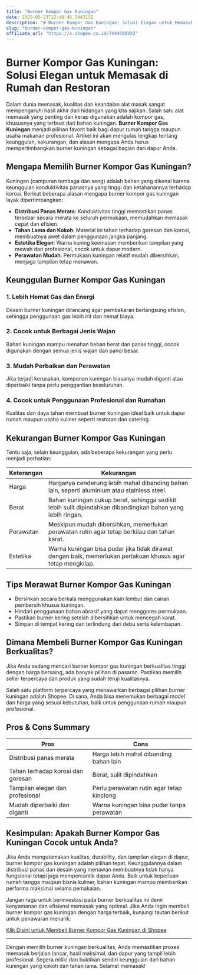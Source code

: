 ```yaml
---
title: "Burner Kompor Gas Kuningan"
date: 2025-05-23T12:48:45.544313Z
description: "# Burner Kompor Gas Kuningan: Solusi Elegan untuk Memasak di Rumah dan Restoran..."
slug: "burner-kompor-gas-kuningan"
affiliate_url: "https://s.shopee.co.id/7V44C68VX2"
---
```

# Burner Kompor Gas Kuningan: Solusi Elegan untuk Memasak di Rumah dan Restoran

Dalam dunia memasak, kualitas dan keandalan alat masak sangat mempengaruhi hasil akhir dari hidangan yang kita sajikan. Salah satu alat memasak yang penting dan kerap digunakan adalah kompor gas, khususnya yang terbuat dari bahan kuningan. **Burner Kompor Gas Kuningan** menjadi pilihan favorit baik bagi dapur rumah tangga maupun usaha makanan profesional. Artikel ini akan mengulas lengkap tentang keunggulan, kekurangan, dan alasan mengapa Anda harus mempertimbangkan burner kuningan sebagai bagian dari dapur Anda.

## Mengapa Memilih Burner Kompor Gas Kuningan?

Kuningan (campuran tembaga dan seng) adalah bahan yang dikenal karena keunggulan konduktivitas panasnya yang tinggi dan ketahanannya terhadap korosi. Berikut beberapa alasan mengapa burner kompor gas kuningan layak dipertimbangkan:

- **Distribusi Panas Merata**: Konduktivitas tinggi memastikan panas tersebar secara merata ke seluruh permukaan, memudahkan memasak cepat dan efisien.
- **Tahan Lama dan Kokoh**: Material ini tahan terhadap goresan dan korosi, membuatnya awet dalam penggunaan jangka panjang.
- **Estetika Elegan**: Warna kuning keemasan memberikan tampilan yang mewah dan profesional, cocok untuk dapur modern.
- **Perawatan Mudah**: Permukaan kuningan relatif mudah dibersihkan, menjaga tampilan tetap menawan.

## Keunggulan Burner Kompor Gas Kuningan

### 1. Lebih Hemat Gas dan Energi

Desain burner kuningan dirancang agar pembakaran berlangsung efisien, sehingga penggunaan gas lebih irit dan hemat biaya.

### 2. Cocok untuk Berbagai Jenis Wajan

Bahan kuningan mampu menahan beban berat dan panas tinggi, cocok digunakan dengan semua jenis wajan dan panci besar.

### 3. Mudah Perbaikan dan Perawatan

Jika terjadi kerusakan, komponen kuningan biasanya mudah diganti atau diperbaiki tanpa perlu penggantian keseluruhan.

### 4. Cocok untuk Penggunaan Profesional dan Rumahan

Kualitas dan daya tahan membuat burner kuningan ideal baik untuk dapur rumah maupun usaha kuliner seperti restoran dan catering.

## Kekurangan Burner Kompor Gas Kuningan

Tentu saja, selain keunggulan, ada beberapa kekurangan yang perlu menjadi perhatian:

| Keterangan | Kekurangan |
|--------------|--------------|
| Harga | Harganya cenderung lebih mahal dibanding bahan lain, seperti aluminium atau stainless steel. |
| Berat | Bahan kuningan cukup berat, sehingga sedikit lebih sulit dipindahkan dibandingkan bahan yang lebih ringan. |
| Perawatan | Meskipun mudah dibersihkan, memerlukan perawatan rutin agar tetap berkilau dan tahan karat. |
| Estetika | Warna kuningan bisa pudar jika tidak dirawat dengan baik, memerlukan perlakuan khusus agar tetap mengkilap. |

## Tips Merawat Burner Kompor Gas Kuningan

- Bersihkan secara berkala menggunakan kain lembut dan cairan pembersih khusus kuningan.
- Hindari penggunaan bahan abrasif yang dapat menggores permukaan.
- Pastikan burner kering setelah dibersihkan untuk mencegah karat.
- Simpan di tempat kering dan terlindung dari debu serta kelembapan.

## Dimana Membeli Burner Kompor Gas Kuningan Berkualitas?

Jika Anda sedang mencari burner kompor gas kuningan berkualitas tinggi dengan harga bersaing, ada banyak pilihan di pasaran. Pastikan memilih seller terpercaya dan produk yang sudah teruji kualitasnya.  

Salah satu platform terpercaya yang menawarkan berbagai pilihan burner kuningan adalah Shopee. Di sana, Anda bisa menemukan berbagai model dan harga yang sesuai kebutuhan, baik untuk penggunaan rumah maupun profesional.

## Pros & Cons Summary

| Pros | Cons |
|---------|--------|
| Distribusi panas merata | Harga lebih mahal dibanding bahan lain |
| Tahan terhadap korosi dan goresan | Berat, sulit dipindahkan |
| Tampilan elegan dan profesional | Perlu perawatan rutin agar tetap kinclong |
| Mudah diperbaiki dan diganti | Warna kuningan bisa pudar tanpa perawatan |

## Kesimpulan: Apakah Burner Kompor Gas Kuningan Cocok untuk Anda?

Jika Anda mengutamakan kualitas, durability, dan tampilan elegan di dapur, burner kompor gas kuningan adalah pilihan tepat. Keunggulannya dalam distribusi panas dan desain yang menawan membuatnya tidak hanya fungsional tetapi juga mempercantik dapur Anda. Baik untuk keperluan rumah tangga maupun bisnis kuliner, bahan kuningan mampu memberikan performa maksimal selama pemakaian.

Jangan ragu untuk berinvestasi pada burner berkualitas ini demi kenyamanan dan efisiensi memasak yang optimal. Jika Anda ingin membeli burner kompor gas kuningan dengan harga terbaik, kunjungi tautan berikut untuk penawaran menarik:

[Klik Disini untuk Membeli Burner Kompor Gas Kuningan di Shopee](https://s.shopee.co.id/7V44C68VX2)

---

Dengan memilih burner kuningan berkualitas, Anda memastikan proses memasak berjalan lancar, hasil maksimal, dan dapur yang tampil lebih profesional. Segera miliki dan buktikan sendiri keunggulan dari bahan kuningan yang kokoh dan tahan lama. Selamat memasak!